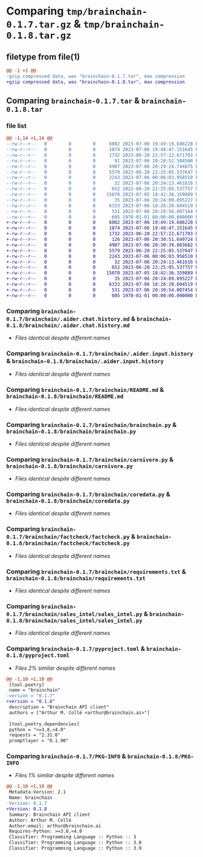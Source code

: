 # Comparing `tmp/brainchain-0.1.7.tar.gz` & `tmp/brainchain-0.1.8.tar.gz`

## filetype from file(1)

```diff
@@ -1 +1 @@
-gzip compressed data, was "brainchain-0.1.7.tar", max compression
+gzip compressed data, was "brainchain-0.1.8.tar", max compression
```

## Comparing `brainchain-0.1.7.tar` & `brainchain-0.1.8.tar`

### file list

```diff
@@ -1,14 +1,14 @@
--rw-r--r--   0        0        0     6082 2023-07-06 19:49:19.686228 brainchain-0.1.7/brainchain/.aider.chat.history.md
--rw-r--r--   0        0        0     1874 2023-07-06 19:48:47.151645 brainchain-0.1.7/brainchain/.aider.input.history
--rw-r--r--   0        0        0     1732 2023-06-20 22:57:22.671703 brainchain-0.1.7/brainchain/README.md
--rw-r--r--   0        0        0       91 2023-07-06 20:28:52.584500 brainchain-0.1.7/brainchain/__init__.py
--rw-r--r--   0        0        0     4907 2023-07-06 20:29:24.744875 brainchain-0.1.7/brainchain/brainchain.py
--rw-r--r--   0        0        0     5579 2023-06-20 22:25:05.537647 brainchain-0.1.7/brainchain/carnivore.py
--rw-r--r--   0        0        0     2243 2023-07-06 00:06:03.958510 brainchain-0.1.7/brainchain/coredata.py
--rw-r--r--   0        0        0       32 2023-07-06 20:24:13.461616 brainchain-0.1.7/brainchain/factcheck/__init__.py
--rw-r--r--   0        0        0      652 2023-06-20 22:25:05.537757 brainchain-0.1.7/brainchain/factcheck/factcheck.py
--rw-r--r--   0        0        0    15070 2023-07-05 18:42:36.359889 brainchain-0.1.7/brainchain/requirements.txt
--rw-r--r--   0        0        0       35 2023-07-06 20:24:09.095227 brainchain-0.1.7/brainchain/sales_intel/__init__.py
--rw-r--r--   0        0        0     6333 2023-07-06 18:26:20.604519 brainchain-0.1.7/brainchain/sales_intel/sales_intel.py
--rw-r--r--   0        0        0      531 2023-07-06 20:28:56.807164 brainchain-0.1.7/pyproject.toml
--rw-r--r--   0        0        0      605 1970-01-01 00:00:00.000000 brainchain-0.1.7/PKG-INFO
+-rw-r--r--   0        0        0     6082 2023-07-06 19:49:19.686228 brainchain-0.1.8/brainchain/.aider.chat.history.md
+-rw-r--r--   0        0        0     1874 2023-07-06 19:48:47.151645 brainchain-0.1.8/brainchain/.aider.input.history
+-rw-r--r--   0        0        0     1732 2023-06-20 22:57:22.671703 brainchain-0.1.8/brainchain/README.md
+-rw-r--r--   0        0        0      126 2023-07-06 20:30:51.649724 brainchain-0.1.8/brainchain/__init__.py
+-rw-r--r--   0        0        0     4907 2023-07-06 20:30:39.803682 brainchain-0.1.8/brainchain/brainchain.py
+-rw-r--r--   0        0        0     5579 2023-06-20 22:25:05.537647 brainchain-0.1.8/brainchain/carnivore.py
+-rw-r--r--   0        0        0     2243 2023-07-06 00:06:03.958510 brainchain-0.1.8/brainchain/coredata.py
+-rw-r--r--   0        0        0       32 2023-07-06 20:24:13.461616 brainchain-0.1.8/brainchain/factcheck/__init__.py
+-rw-r--r--   0        0        0      652 2023-06-20 22:25:05.537757 brainchain-0.1.8/brainchain/factcheck/factcheck.py
+-rw-r--r--   0        0        0    15070 2023-07-05 18:42:36.359889 brainchain-0.1.8/brainchain/requirements.txt
+-rw-r--r--   0        0        0       35 2023-07-06 20:24:09.095227 brainchain-0.1.8/brainchain/sales_intel/__init__.py
+-rw-r--r--   0        0        0     6333 2023-07-06 18:26:20.604519 brainchain-0.1.8/brainchain/sales_intel/sales_intel.py
+-rw-r--r--   0        0        0      531 2023-07-06 20:30:54.007454 brainchain-0.1.8/pyproject.toml
+-rw-r--r--   0        0        0      605 1970-01-01 00:00:00.000000 brainchain-0.1.8/PKG-INFO
```

### Comparing `brainchain-0.1.7/brainchain/.aider.chat.history.md` & `brainchain-0.1.8/brainchain/.aider.chat.history.md`

 * *Files identical despite different names*

### Comparing `brainchain-0.1.7/brainchain/.aider.input.history` & `brainchain-0.1.8/brainchain/.aider.input.history`

 * *Files identical despite different names*

### Comparing `brainchain-0.1.7/brainchain/README.md` & `brainchain-0.1.8/brainchain/README.md`

 * *Files identical despite different names*

### Comparing `brainchain-0.1.7/brainchain/brainchain.py` & `brainchain-0.1.8/brainchain/brainchain.py`

 * *Files identical despite different names*

### Comparing `brainchain-0.1.7/brainchain/carnivore.py` & `brainchain-0.1.8/brainchain/carnivore.py`

 * *Files identical despite different names*

### Comparing `brainchain-0.1.7/brainchain/coredata.py` & `brainchain-0.1.8/brainchain/coredata.py`

 * *Files identical despite different names*

### Comparing `brainchain-0.1.7/brainchain/factcheck/factcheck.py` & `brainchain-0.1.8/brainchain/factcheck/factcheck.py`

 * *Files identical despite different names*

### Comparing `brainchain-0.1.7/brainchain/requirements.txt` & `brainchain-0.1.8/brainchain/requirements.txt`

 * *Files identical despite different names*

### Comparing `brainchain-0.1.7/brainchain/sales_intel/sales_intel.py` & `brainchain-0.1.8/brainchain/sales_intel/sales_intel.py`

 * *Files identical despite different names*

### Comparing `brainchain-0.1.7/pyproject.toml` & `brainchain-0.1.8/pyproject.toml`

 * *Files 2% similar despite different names*

```diff
@@ -1,10 +1,10 @@
 [tool.poetry]
 name = "brainchain"
-version = "0.1.7"
+version = "0.1.8"
 description = "Brainchain API client"
 authors = ["Arthur M. Collé <arthur@brainchain.ai>"]
 
 [tool.poetry.dependencies]
 python = ">=3.8,<4.0"
 requests = "2.31.0"
 promptlayer = "0.1.90"
```

### Comparing `brainchain-0.1.7/PKG-INFO` & `brainchain-0.1.8/PKG-INFO`

 * *Files 1% similar despite different names*

```diff
@@ -1,10 +1,10 @@
 Metadata-Version: 2.1
 Name: brainchain
-Version: 0.1.7
+Version: 0.1.8
 Summary: Brainchain API client
 Author: Arthur M. Collé
 Author-email: arthur@brainchain.ai
 Requires-Python: >=3.8,<4.0
 Classifier: Programming Language :: Python :: 3
 Classifier: Programming Language :: Python :: 3.8
 Classifier: Programming Language :: Python :: 3.9
```

